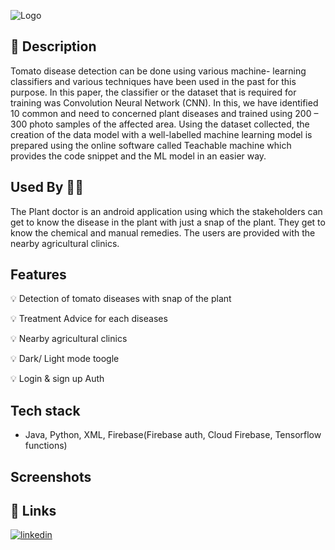 
![Logo](https://user-images.githubusercontent.com/52267306/170853217-4f964594-9f48-4aaa-98b3-1a46eab9856a.png)



## 🍅 Description 
Tomato disease detection can be done using various machine- learning classifiers and various techniques have been used in the past for this purpose. In this paper, the classifier or the dataset that is required for training was Convolution Neural Network (CNN). In this, we have identified 10 common and need to concerned plant diseases and trained using 200 – 300 photo samples of the affected area. Using the dataset collected, the creation of the data model with a well-labelled machine learning model is prepared using the online software called Teachable machine which provides the code snippet and the ML model in an easier way. 



## Used By 👨‍🌾

The Plant doctor is an android application using which the stakeholders can get to know the disease in the plant with just a snap of the plant. They get to know the chemical and manual remedies. The users are provided with the nearby agricultural clinics.  



## Features

💡 Detection of tomato diseases with snap of the plant

💡 Treatment Advice for each diseases

💡 Nearby agricultural clinics

💡 Dark/ Light mode toogle

💡 Login & sign up Auth 

## Tech stack
- Java, Python, XML, Firebase(Firebase auth, Cloud Firebase, Tensorflow functions) 



## Screenshots

## 🔗 Links
[![linkedin](https://img.shields.io/badge/linkedin-0A66C2?style=for-the-badge&logo=linkedin&logoColor=white)](https://www.linkedin.com/in/vikneshwaran-c-r-632072185/)


